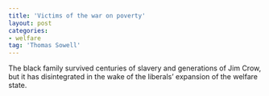 ```yaml
---
title: 'Victims of the war on poverty'
layout: post
categories:
- welfare
tag: 'Thomas Sowell'
---
```


The black family survived centuries of slavery and generations of Jim Crow, but it has disintegrated in the wake of the liberals’ expansion of the welfare state.